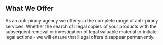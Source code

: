 ## What We Offer
As an anti-piracy agency we offer you the complete range of anti-piracy services. Whether the search of illegal copies of your products with the subsequent removal or investigation of legal valuable material to initiate legal actions - we will ensure that illegal offers disappear permanently.
